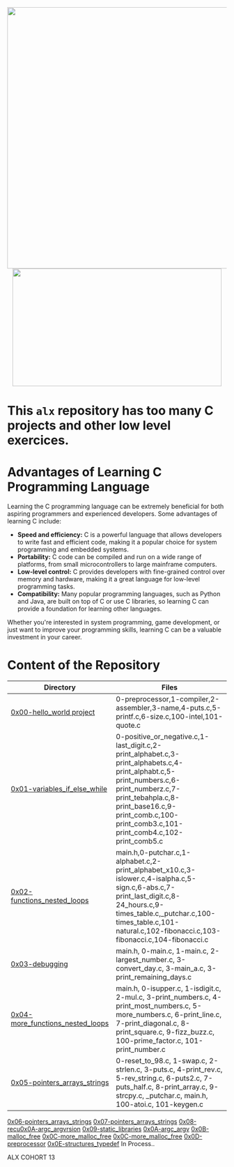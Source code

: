 
<img src="https://user-images.githubusercontent.com/125572104/232678680-7fb1e7e8-db56-4780-89b9-af70b083e467.png" width="600">

<div align="center">
  <img src="https://media0.giphy.com/media/v1.Y2lkPTc5MGI3NjExYWRhZTA4ZTEyODdmMzM3YTU1OTliNTI3MzlhNzAyYTUwMDMzNzMwYyZjdD1n/fcb4t3uXsoWOB8rO45/giphy.gif" width="480" height="270" frameBorder="0" allowFullScreen>
</div>


# This ```alx``` repository has too many C projects and other low level exercices.

<h1>Advantages of Learning C Programming Language</h1>

<p>Learning the C programming language can be extremely beneficial for both aspiring programmers and experienced developers. Some advantages of learning C include:</p>

<ul>
  <li><strong>Speed and efficiency:</strong> C is a powerful language that allows developers to write fast and efficient code, making it a popular choice for system programming and embedded systems.</li>
  <li><strong>Portability:</strong> C code can be compiled and run on a wide range of platforms, from small microcontrollers to large mainframe computers.</li>
  <li><strong>Low-level control:</strong> C provides developers with fine-grained control over memory and hardware, making it a great language for low-level programming tasks.</li>
  <li><strong>Compatibility:</strong> Many popular programming languages, such as Python and Java, are built on top of C or use C libraries, so learning C can provide a foundation for learning other languages.</li>
</ul>

<p>Whether you're interested in system programming, game development, or just want to improve your programming skills, learning C can be a valuable investment in your career.</p>

# Content of the Repository
Directory | Files
--------- | -----
[0x00-hello_world project](https://github.com/NourMellal/alx-low_level_programming/tree/master/0x00-hello_world) | 0-preprocessor,1-compiler,2-assembler,3-name,4-puts.c,5-printf.c,6-size.c,100-intel,101-quote.c
[0x01-variables_if_else_while](https://github.com/NourMellal/alx-low_level_programming/tree/master/0x01-variables_if_else_while) | 0-positive_or_negative.c,1-last_digit.c,2-print_alphabet.c,3-print_alphabets.c,4-print_alphabt.c,5-print_numbers.c,6-print_numberz.c,7-print_tebahpla.c,8-print_base16.c,9-print_comb.c,100-print_comb3.c,101-print_comb4.c,102-print_comb5.c
[0x02-functions_nested_loops](https://github.com/NourMellal/alx-low_level_programming/tree/master/0x02-functions_nested_loops) | main.h,0-putchar.c,1-alphabet.c,2-print_alphabet_x10.c,3-islower.c,4-isalpha.c,5-sign.c,6-abs.c,7-print_last_digit.c,8-24_hours.c,9-times_table.c,_putchar.c,100-times_table.c,101-natural.c,102-fibonacci.c,103-fibonacci.c,104-fibonacci.c
[0x03-debugging](https://github.com/NourMellal/alx-low_level_programming/tree/master/0x03-debugging) | main.h, 0-main.c, 1-main.c, 2-largest_number.c, 3-convert_day.c, 3-main_a.c, 3-print_remaining_days.c
[0x04-more_functions_nested_loops](https://github.com/NourMellal/alx-low_level_programming/tree/master/0x04-more_functions_nested_loops) | main.h, 0-isupper.c, 1-isdigit.c, 2-mul.c, 3-print_numbers.c, 4-print_most_numbers.c, 5-more_numbers.c, 6-print_line.c, 7-print_diagonal.c, 8-print_square.c, 9-fizz_buzz.c, 100-prime_factor.c, 101-print_number.c
[0x05-pointers_arrays_strings](https://github.com/NourMellal/alx-low_level_programming/tree/master/0x05-pointers_arrays_strings) | 0-reset_to_98.c, 1-swap.c, 2-strlen.c, 3-puts.c, 4-print_rev.c, 5-rev_string.c, 6-puts2.c, 7-puts_half.c, 8-print_array.c, 9-strcpy.c, _putchar.c, main.h, 100-atoi.c, 101-keygen.c
[0x06-pointers_arrays_strings](https://github.com/NourMellal/alx-low_level_programming/tree/master/0x06-pointers_arrays_strings) 
[0x07-pointers_arrays_strings](https://github.com/NourMellal/alx-low_level_programming/tree/master/0x07-pointers_arrays_strings)
[0x08-recu0x0A-argc_argvrsion](https://github.com/NourMellal/alx-low_level_programming/tree/master/0x08-recursion)
[0x09-static_libraries](https://github.com/NourMellal/alx-low_level_programming/tree/master/0x09-static_libraries)
[0x0A-argc_argv](https://github.com/NourMellal/alx-low_level_programming/tree/master/0x0A-argc_argv)
[0x0B-malloc_free](https://github.com/NourMellal/alx-low_level_programming/tree/master/0x0B-malloc_free)
[0x0C-more_malloc_free](https://github.com/NourMellal/alx-low_level_programming/tree/master/0x0C-more_malloc_free)
[0x0C-more_malloc_free](https://github.com/NourMellal/alx-low_level_programming/tree/master/0x0C-more_malloc_free)
[0x0D-preprocessor](https://github.com/NourMellal/alx-low_level_programming/tree/master/0x0D-preprocessor)
[0x0E-structures_typedef](https://github.com/NourMellal/alx-low_level_programming/tree/master/0x0E-structures_typedef)
In Process..

ALX COHORT 13

